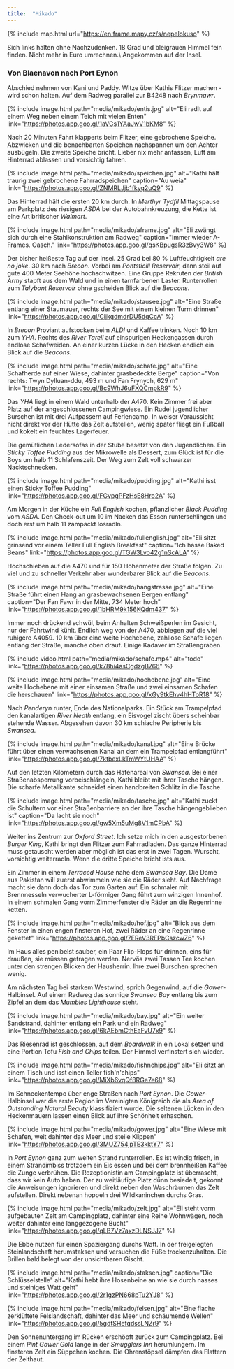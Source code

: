 ```yaml
---
title:  "Mikado"
---
```


{% include map.html url="https://en.frame.mapy.cz/s/nepelokuso" %}

Sich links halten ohne Nachzudenken.
18 Grad und bleigrauen Himmel fein finden.
Nicht mehr in Euro umrechnen.\\
Angekommen auf der Insel.

### Von Blaenavon nach Port Eynon

Abschied nehmen von Kani und Paddy.
Witze über Kathis Flitzer machen - wird schon halten.
Auf dem Radweg parallel zur B4248 nach *Brynmawr*.

{% include image.html path="media/mikado/entis.jpg" alt="Eli radlt auf einem Weg neben einem Teich mit vielen Enten" link="https://photos.app.goo.gl/1aVCs1YAaJwV1bKM8" %}

Nach 20 Minuten Fahrt klapperts beim Flitzer, eine gebrochene Speiche.
Abzwicken und die benachbarten Speichen nachspannen um den Achter ausbügeln.
Die zweite Speiche bricht.
Lieber nix mehr anfassen, Luft am Hinterrad ablassen und vorsichtig fahren.

{% include image.html path="media/mikado/speichen.jpg" alt="Kathi hält traurig zwei gebrochene Fahrradspeichen"  caption="Au weia" link="https://photos.app.goo.gl/ZNMRLJjb1fkyq2uQ9" %}

Das Hinterrad hält die ersten 20 km durch. 
In *Merthyr Tydfil* Mittagspause am Parkplatz des riesigen *ASDA* bei der Autobahnkreuzung, die Kette ist eine Art britischer *Walmart*.

{% include image.html path="media/mikado/aframe.jpg" alt="Eli zwängt sich durch eine Stahlkonstruktion am Radweg" caption="Immer wieder A-Frames. Oasch." link="https://photos.app.goo.gl/qsKBpugsR3zBvy3W8" %}

Der bisher heißeste Tag auf der Insel.
25 Grad bei 80 % Luftfeuchtigkeit *are no joke*.
30 km nach *Brecon*.
Vorbei am *Pontsticill Reservoir*, dann steil auf gute 400 Meter Seehöhe hochschwitzen.
Eine Gruppe Rekruten der *British Army* stapft aus dem Wald und in einen tarnfarbenen Laster.
Runterrollen zum *Talybont Reservoir* ohne gscheiden Blick auf die *Beacons*.

{% include image.html path="media/mikado/stausee.jpg" alt="Eine Straße entlang einer Staumauer, rechts der See mit einem kleinen Turm drinnen" link="https://photos.app.goo.gl/CijkgdmdrDU5dqCcA" %}

In *Brecon* Proviant aufstocken beim *ALDI* und Kaffee trinken.
Noch 10 km zum *YHA*. 
Rechts des *River Tarell* auf einspurigen Heckengassen durch endlose Schafweiden.
An einer kurzen Lücke in den Hecken endlich ein Blick auf die *Beacons*.

{% include image.html path="media/mikado/schafe.jpg" alt="Eine Schafherde auf einer Wiese, dahinter grasbedeckte Berge" caption="Von rechts: Twyn Dylluan-ddu, 493 m und Fan Frynych, 629 m" link="https://photos.app.goo.gl/Bc9WhJ6uFXQCmpkR9" %}

Das *YHA* liegt in einem Wald unterhalb der A470.
Kein Zimmer frei aber Platz auf der angeschlossenen Campingwiese.
Ein Rudel jugendlicher Burschen ist mit drei Aufpassern auf Feriencamp.
In weiser Voraussicht nicht direkt vor der Hütte das Zelt aufstellen, wenig später fliegt ein Fußball und kokelt ein feuchtes Lagerfeuer.

Die gemütlichen Ledersofas in der Stube besetzt von den Jugendlichen.
Ein *Sticky Toffee Pudding* aus der Mikrowelle als Dessert, zum Glück ist für die Boys um halb 11 Schlafenszeit.
Der Weg zum Zelt voll schwarzer Nacktschnecken.

{% include image.html path="media/mikado/pudding.jpg" alt="Kathi isst einen Sticky Toffee Pudding" link="https://photos.app.goo.gl/FGvpgPFzHsE8Hro2A" %}

Am Morgen in der Küche ein *Full English* kochen, pflanzlicher *Black Pudding* vom *ASDA*.
Den Check-out um 10 im Nacken das Essen runterschlingen und doch erst um halb 11 zampackt losradln.

{% include image.html path="media/mikado/fullenglish.jpg" alt="Eli sitzt grinsend vor einem Teller Full English Breakfast" caption="Ich hasse Baked Beans" link="https://photos.app.goo.gl/TGW3Lvo42g1nScALA" %}

Hochschieben auf die A470 und für 150 Höhenmeter der Straße folgen.
Zu viel und zu schneller Verkehr aber wunderbarer Blick auf die *Beacons*.

{% include image.html path="media/mikado/hangstrasse.jpg" alt="Eine Straße führt einen Hang an grasbewachsenen Bergen entlang" caption="Der Fan Fawr in der Mitte, 734 Meter hoch" link="https://photos.app.goo.gl/1bHRM9k156KQdm437" %}

Immer noch drückend schwül, beim Anhalten Schweißperlen im Gesicht, nur der Fahrtwind kühlt.
Endlich weg von der A470, abbiegen auf die viel ruhigere A4059.
10 km über eine weite Hochebene, zahllose Schafe liegen entlang der Straße, manche oben drauf.
Einige Kadaver im Straßengraben.

{% include video.html path="media/mikado/schafe.mp4" alt="todo" link="https://photos.app.goo.gl/k78hi4asCgdzgB766" %}

{% include image.html path="media/mikado/hochebene.jpg" alt="Eine weite Hochebene mit einer einsamen Straße und zwei einsamen Schafen die herschauen" link="https://photos.app.goo.gl/xGy9tkEhv4hHToR18" %}

Nach *Penderyn* runter, Ende des Nationalparks.
Ein Stück am Trampelpfad den kanalartigen *River Neath* entlang, ein Eisvogel zischt übers scheinbar stehende Wasser.
Abgesehen davon 30 km schiache Peripherie bis *Swansea*.

{% include image.html path="media/mikado/kanal.jpg" alt="Eine Brücke führt über einen verwachsenen Kanal an dem ein Trampelpfad entlangführt" link="https://photos.app.goo.gl/7ktbexLkTmWYtUHAA" %}

Auf den letzten Kilometern durch das Hafenareal von *Swansea*.
Bei einer Straßenabsperrung vorbeischlängeln, Kathi bleibt mit ihrer Tasche hängen.
Die scharfe Metallkante schneidet einen handbreiten Schlitz in die Tasche.

{% include image.html path="media/mikado/tasche.jpg" alt="Kathi zuckt die Schultern vor einer Straßenbarriere an der ihre Tasche hängengeblieben ist" caption="Da lacht sie noch" link="https://photos.app.goo.gl/gw5Xm5uMg8V1mCPbA" %}

Weiter ins Zentrum zur *Oxford Street*.
Ich setze mich in den ausgestorbenen *Burger King*, Kathi bringt den Flitzer zum Fahrradladen.
Das ganze Hinterrad muss getauscht werden aber möglich ist das erst in zwei Tagen.
Wurscht, vorsichtig weiterradln. 
Wenn die dritte Speiche bricht ists aus.

Ein Zimmer in einem *Terraced House* nahe dem *Swansea Bay*.
Die Dame aus Pakistan will zuerst abwimmeln wie sie die Räder sieht.
Auf Nachfrage macht sie dann doch das Tor zum Garten auf.
Ein schmaler mit Brennnesseln verwucherter L-förmiger Gang führt zum winzigen Innenhof.
In einem schmalen Gang vorm Zimmerfenster die Räder an die Regenrinne ketten.

{% include image.html path="media/mikado/hof.jpg" alt="Blick aus dem Fenster in einen engen finsteren Hof, zwei Räder an eine Regenrinne gekettet" link="https://photos.app.goo.gl/7FReV3RFPbCszcwZ6" %}

Im Haus alles penibelst sauber, ein Paar Flip-Flops für drinnen, eins für draußen, sie müssen getragen werden.
Nervös zwei Tassen Tee kochen unter den strengen Blicken der Hausherrin.
Ihre zwei Burschen sprechen wenig.

Am nächsten Tag bei starkem Westwind, sprich Gegenwind, auf die *Gower*-Halbinsel.
Auf einem Radweg das sonnige *Swansea Bay* entlang bis zum Zipfel an dem das *Mumbles Lighthouse* steht.

{% include image.html path="media/mikado/bay.jpg" alt="Ein weiter Sandstrand, dahinter entlang ein Park und ein Radweg" link="https://photos.app.goo.gl/6kAEbmCthEaFvU7x9" %}

Das Riesenrad ist geschlossen, auf dem *Boardwalk* in ein Lokal setzen und eine Portion Tofu *Fish and Chips* teilen.
Der Himmel verfinstert sich wieder.

{% include image.html path="media/mikado/fishnchips.jpg" alt="Eli sitzt an einem Tisch und isst einen Teller fish'n'chips" link="https://photos.app.goo.gl/MiXb6vqQf8RGe7e68" %}

Im Schneckentempo über enge Straßen nach *Port Eynon*.
Die *Gower*-Halbinsel war die erste Region im Vereinigten Königreich die als *Area of Outstanding Natural Beauty* klassifiziert wurde.
Die seltenen Lücken in den Heckenmauern lassen einen Blick auf ihre Schönheit erhaschen.

{% include image.html path="media/mikado/gower.jpg" alt="Eine Wiese mit Schafen, weit dahinter das Meer und steile Klippen" link="https://photos.app.goo.gl/3MUZ754jpTE3kktY7" %}

In *Port Eynon* ganz zum weiten Strand runterrollen.
Es ist windig frisch, in einem Strandimbiss trotzdem ein Eis essen und bei dem brennheißen Kaffee die Zunge verbrühen.
Die Rezeptionistin am Campingplatz ist überrascht, dass wir kein Auto haben.
Der zu weitläufige Platz dünn besiedelt, gekonnt die Anweisungen ignorieren und direkt neben den Waschräumen das Zelt aufstellen.
Direkt nebenan hoppeln drei Wildkaninchen durchs Gras.

{% include image.html path="media/mikado/zelt.jpg" alt="Eli steht vorm aufgebauten Zelt am Campingplatz, dahinter eine Reihe Wohnwägen, noch weiter dahinter eine langgezogene Bucht" link="https://photos.app.goo.gl/qLB7Vz7axzDLNSJJ7" %}

Die Ebbe nutzen für einen Spaziergang durchs Watt.
In der freigelegten Steinlandschaft herumstaksen und versuchen die Füße trockenzuhalten.
Die Brillen bald belegt von der unsichtbaren Gischt.

{% include image.html path="media/mikado/staksen.jpg" caption="Die Schlüsselstelle" alt="Kathi hebt ihre Hosenbeine an wie sie durch nasses und steiniges Watt geht" link="https://photos.app.goo.gl/2r1gzPN668pTu2YJ8" %}

{% include image.html path="media/mikado/felsen.jpg" alt="Eine flache zerklüftete Felslandschaft, dahinter das Meer und schäumende Wellen" link="https://photos.app.goo.gl/5gdtSHefqdssLNZr9" %}

Den Sonnenuntergang im Rücken erschöpft zurück zum Campingplatz.
Bei einem *Pint* *Gower Gold* lange in der *Smugglers Inn* herumlungern.
Im finsteren Zelt ein Süppchen kochen.
Die Ohrenstöpsel dämpfen das Flattern der Zelthaut.